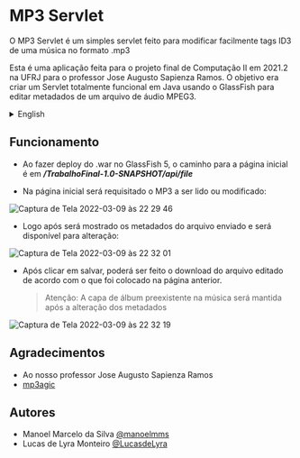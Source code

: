 # MP3 Servlet
O MP3 Servlet é um simples servlet feito para modificar facilmente tags ID3 de uma música no formato .mp3

Esta é uma aplicação feita para o projeto final de Computação II em 2021.2 na UFRJ para o professor Jose Augusto Sapienza Ramos. O objetivo era criar um Servlet totalmente funcional em Java usando o GlassFish para editar metadados de um arquivo de áudio MPEG3.

  <details><summary>English</summary>
  <p>

  >MP3 Servlet is a simple servlet made to modify an ID3 tag of a given MP3 file. 

  >This was an application developed for the final project in Object-Oriented Programming in Java (Computação II), in 2022 at Federal University of Rio de Janeiro. The objective was to create a working java servlet tool to edit metadata of an MPEG3 audio file using GlassFish.

  </details> 

## Funcionamento

- Ao fazer deploy do .war no GlassFish 5, o caminho para a página inicial é em ***/TrabalhoFinal-1.0-SNAPSHOT/api/file***

- Na página inicial será requisitado o MP3 a ser lido ou modificado:

![Captura de Tela 2022-03-09 às 22 29 46](https://user-images.githubusercontent.com/69607669/157572508-55058b0e-312b-4e3f-8d7b-56643cb0e80d.png)

- Logo após será mostrado os metadados do arquivo enviado e será disponível para alteração:

![Captura de Tela 2022-03-09 às 22 32 01](https://user-images.githubusercontent.com/69607669/157572817-e9ec86d4-e045-4aaf-8d9a-4347ea8f09f1.png)

- Após clicar em salvar, poderá ser feito o download do arquivo editado de acordo com o que foi colocado na página anterior.
    > Atenção: A capa de álbum preexistente na música será mantida após a alteração dos metadados

![Captura de Tela 2022-03-09 às 22 32 19](https://user-images.githubusercontent.com/69607669/157573052-4adbed2c-eb01-451a-bcb2-80b5b3692a2b.png)

## Agradecimentos
 - Ao nosso professor Jose Augusto Sapienza Ramos
 - [mp3agic](https://github.com/mpatric/mp3agic)

## Autores
 - Manoel Marcelo da Silva [@manoelmms](https://github.com/manoelmms)
 - Lucas de Lyra Monteiro [@LucasdeLyra](https://github.com/LucasdeLyra)


